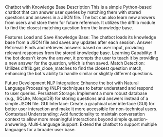 Chatbot with Knowledge Base
Description
This is a simple Python-based chatbot that can answer user queries by matching them with stored questions and answers in a JSON file. 
The bot can also learn new answers from users and store them for future reference. It utilizes the difflib module to find the closest matching question from the knowledge base.

Features
Load and Save Knowledge Base: The chatbot loads its knowledge base from a JSON file and saves any updates after each session.
Answer Retrieval: Finds and retrieves answers based on user input, providing relevant responses from the stored knowledge base.
Learning Capability: If the bot doesn't know the answer, it prompts the user to teach it by providing a new answer for the question, which is then saved.
Match Detection: Utilizes difflib.get_close_matches to find the closest question match, enhancing the bot's ability to handle similar or slightly different questions.

Future Development
NLP Integration: Enhance the bot with Natural Language Processing (NLP) techniques to better understand and respond to user queries.
Persistent Storage: Implement a more robust database (e.g., SQLite, MongoDB) for storing questions and answers instead of a simple JSON file.
GUI Interface: Create a graphical user interface (GUI) for better user interaction and make it more accessible for non-technical users.
Contextual Understanding: Add functionality to maintain conversation context to allow more meaningful interactions beyond simple question-answering.
Multi-Language Support: Extend the chatbot to support multiple languages for a broader user base.
